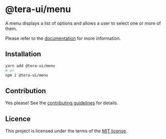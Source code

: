 # @tera-ui/menu

A menu displays a list of options and allows a user to select one or more of them.

Please refer to the [documentation](https://nextui.org/docs/components/menu) for more information.

## Installation

```sh
yarn add @tera-ui/menu
# or
npm i @tera-ui/menu
```

## Contribution

Yes please! See the
[contributing guidelines](https://github.com/hieumau12/tera-ui/blob/master/CONTRIBUTING.md)
for details.

## Licence

This project is licensed under the terms of the
[MIT license](https://github.com/hieumau12/tera-ui/blob/master/LICENSE).

